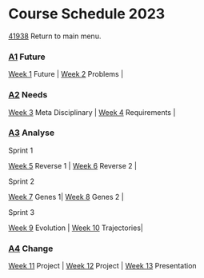 # Course Schedule  2023
[41938](/) Return to main menu.

<!-- a menu for the schedule-->

<!--
- Future Problems in Buildings
Biology
- Biomimetics (A1)
Disciplinary systems
- Meta disciplinary systems (A2)
Reverse
- Genes
Evolution
- Trajectories
Project
- Project





 -->

### [A1] Future

[Week 1](Agile/Schedule/01)  Future  |
[Week 2](Agile/Schedule/02)  Problems |

### [A2] Needs

[Week 3](Agile/Schedule/03) Meta Disciplinary |
[Week 4](Agile/Schedule/04) Requirements |

### [A3] Analyse

Sprint 1

[Week 5](Agile/Schedule/05) Reverse 1 |
[Week 6](Agile/Schedule/06) Reverse 2 |

Sprint 2

[Week 7](Agile/Schedule/07) Genes 1|
[Week 8](Agile/Schedule/08) Genes 2 |

Sprint 3

[Week 9](Agile/Schedule/09) Evolution |
[Week 10](Agile/Schedule/10) Trajectories|

### [A4] Change

[Week 11](Agile/Schedule/11) Project |
[Week 12](Agile/Schedule/12) Project |
[Week 13](Agile/Schedule/13) Presentation


<!-- LINKS -->
[A1]: Agile/Assignments/A1
[A2]: Agile/Assignments/A2
[A3]: Agile/Assignments/A3
[A4]: Agile/Assignments/A4
[BIM]: /41934/Concepts/BIM
